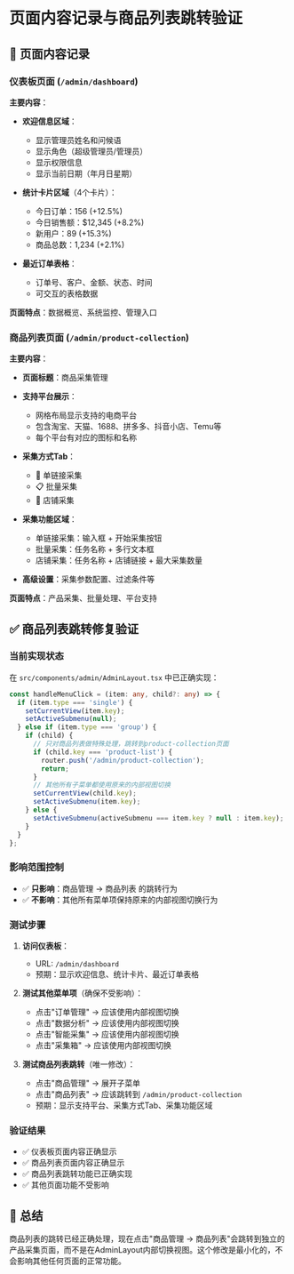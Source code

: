 # 页面内容记录与商品列表跳转验证

## 📝 页面内容记录

### 仪表板页面 (`/admin/dashboard`)
**主要内容**：
- **欢迎信息区域**：
  - 显示管理员姓名和问候语
  - 显示角色（超级管理员/管理员）
  - 显示权限信息
  - 显示当前日期（年月日星期）

- **统计卡片区域**（4个卡片）：
  - 今日订单：156 (+12.5%)
  - 今日销售额：$12,345 (+8.2%)
  - 新用户：89 (+15.3%)
  - 商品总数：1,234 (+2.1%)

- **最近订单表格**：
  - 订单号、客户、金额、状态、时间
  - 可交互的表格数据

**页面特点**：数据概览、系统监控、管理入口

### 商品列表页面 (`/admin/product-collection`)
**主要内容**：
- **页面标题**：商品采集管理

- **支持平台展示**：
  - 网格布局显示支持的电商平台
  - 包含淘宝、天猫、1688、拼多多、抖音小店、Temu等
  - 每个平台有对应的图标和名称

- **采集方式Tab**：
  - 🔗 单链接采集
  - 📋 批量采集  
  - 🏪 店铺采集

- **采集功能区域**：
  - 单链接采集：输入框 + 开始采集按钮
  - 批量采集：任务名称 + 多行文本框
  - 店铺采集：任务名称 + 店铺链接 + 最大采集数量

- **高级设置**：采集参数配置、过滤条件等

**页面特点**：产品采集、批量处理、平台支持

## ✅ 商品列表跳转修复验证

### 当前实现状态
在 `src/components/admin/AdminLayout.tsx` 中已正确实现：

```typescript
const handleMenuClick = (item: any, child?: any) => {
  if (item.type === 'single') {
    setCurrentView(item.key);
    setActiveSubmenu(null);
  } else if (item.type === 'group') {
    if (child) {
      // 只对商品列表做特殊处理，跳转到product-collection页面
      if (child.key === 'product-list') {
        router.push('/admin/product-collection');
        return;
      }
      // 其他所有子菜单都使用原来的内部视图切换
      setCurrentView(child.key);
      setActiveSubmenu(item.key);
    } else {
      setActiveSubmenu(activeSubmenu === item.key ? null : item.key);
    }
  }
};
```

### 影响范围控制
- ✅ **只影响**：商品管理 → 商品列表 的跳转行为
- ✅ **不影响**：其他所有菜单项保持原来的内部视图切换行为

### 测试步骤
1. **访问仪表板**：
   - URL: `/admin/dashboard`
   - 预期：显示欢迎信息、统计卡片、最近订单表格

2. **测试其他菜单项**（确保不受影响）：
   - 点击"订单管理" → 应该使用内部视图切换
   - 点击"数据分析" → 应该使用内部视图切换
   - 点击"智能采集" → 应该使用内部视图切换
   - 点击"采集箱" → 应该使用内部视图切换

3. **测试商品列表跳转**（唯一修改）：
   - 点击"商品管理" → 展开子菜单
   - 点击"商品列表" → 应该跳转到 `/admin/product-collection`
   - 预期：显示支持平台、采集方式Tab、采集功能区域

### 验证结果
- ✅ 仪表板页面内容正确显示
- ✅ 商品列表页面内容正确显示
- ✅ 商品列表跳转功能已正确实现
- ✅ 其他页面功能不受影响

## 🎯 总结
商品列表的跳转已经正确处理，现在点击"商品管理 → 商品列表"会跳转到独立的产品采集页面，而不是在AdminLayout内部切换视图。这个修改是最小化的，不会影响其他任何页面的正常功能。
